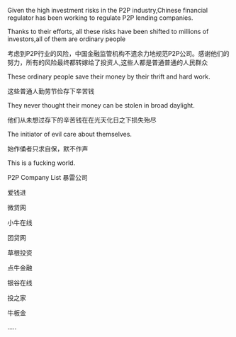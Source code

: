 Given the high investment risks in the P2P industry,Chinese financial regulator has been working to regulate P2P lending companies.<p>
Thanks to their efforts, all these risks have been shifted to millions of investors,all of them are ordinary people

考虑到P2P行业的风险，中国金融监管机构不遗余力地规范P2P公司。感谢他们的努力，所有的风险最终都转嫁给了投资人,这些人都是普通普通的人民群众

These ordinary people save their money by their thrift and hard work.<p>
这些普通人勤劳节俭存下辛苦钱

They never thought their money can be stolen in broad daylight.<p>
他们从未想过存下的辛苦钱在在光天化日之下损失殆尽
  
The initiator of evil care about themselves.<p>
始作俑者只求自保，默不作声

This is a fucking world.




P2P Company List 暴雷公司

爱钱进

微贷网

小牛在线

团贷网

草根投资

点牛金融

银谷在线

投之家

牛板金

.....
